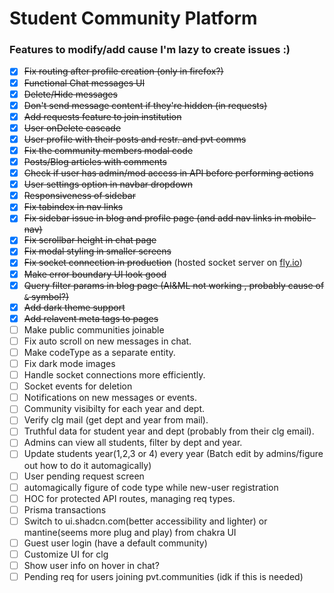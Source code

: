 # Student Community Platform

### Features to modify/add cause I'm lazy to create issues :)

- [x] ~~Fix routing after profile creation (only in firefox?)~~
- [x] ~~Functional Chat messages UI~~
- [x] ~~Delete/Hide messages~~
- [x] ~~Don't send message content if they're hidden (in requests)~~
- [x] ~~Add requests feature to join institution~~
- [x] ~~User onDelete cascade~~
- [x] ~~User profile with their posts and restr. and pvt comms~~
- [x] ~~Fix the community members modal code~~
- [x] ~~Posts/Blog articles with comments~~
- [x] ~~Check if user has admin/mod access in API before performing actions~~
- [x] ~~User settings option in navbar dropdown~~
- [x] ~~Responsiveness of sidebar~~
- [x] ~~Fix tabindex in nav links~~
- [x] ~~Fix sidebar issue in blog and profile page (and add nav links in mobile-nav)~~
- [x] ~~Fix scrollbar height in chat page~~
- [x] ~~Fix modal styling in smaller screens~~
- [x] ~~Fix socket connection in production~~ (hosted socket server on [fly.io](https://fly.io))
- [x] ~~Make error boundary UI look good~~
- [x] ~~Query filter params in blog page (AI&ML not working , probably cause of `&` symbol?)~~
- [x] ~~Add dark theme support~~
- [x] ~~Add relavent meta tags to pages~~
- [ ] Make public communities joinable
- [ ] Fix auto scroll on new messages in chat.
- [ ] Make codeType as a separate entity.
- [ ] Fix dark mode images
- [ ] Handle socket connections more efficiently.
- [ ] Socket events for deletion
- [ ] Notifications on new messages or events.
- [ ] Community visibilty for each year and dept.
- [ ] Verify clg mail (get dept and year from mail).
- [ ] Truthful data for student year and dept (probably from their clg email).
- [ ] Admins can view all students, filter by dept and year.
- [ ] Update students year(1,2,3 or 4) every year (Batch edit by admins/figure out how to do it automagically)
- [ ] User pending request screen
- [ ] automagically figure of code type while new-user registration
- [ ] HOC for protected API routes, managing req types.
- [ ] Prisma transactions
- [ ] Switch to ui.shadcn.com(better accessibility and lighter) or mantine(seems more plug and play) from chakra UI
- [ ] Guest user login (have a default community)
- [ ] Customize UI for clg
- [ ] Show user info on hover in chat?
- [ ] Pending req for users joining pvt.communities (idk if this is needed)

<!-- ![mock](final-year-project-mock.png) -->
